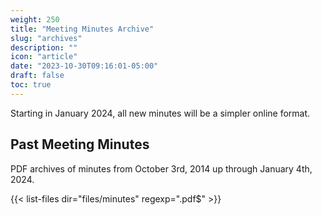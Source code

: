 ```yaml
---
weight: 250
title: "Meeting Minutes Archive"
slug: "archives"
description: ""
icon: "article"
date: "2023-10-30T09:16:01-05:00"
draft: false
toc: true
---
```


Starting in January 2024, all new minutes will be a simpler online format.

## Past Meeting Minutes

PDF archives of minutes from October 3rd, 2014 up through January 4th, 2024.

<!--more-->

{{< list-files dir="files/minutes" regexp=".pdf$" >}}

